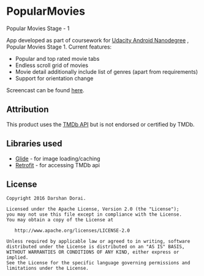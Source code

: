 # PopularMovies
Popular Movies Stage - 1

App developed as part of coursework for [Udacity Android Nanodegree](https://www.udacity.com/course/android-developer-nanodegree--nd801) , Popular Movies Stage 1.
Current features:
* Popular and top rated movie tabs
* Endless scroll grid of movies
* Movie detail additionally include list of genres (apart from requirements)
* Support for orientation change

Screencast can be found [here](https://youtu.be/Pym0W35S7Gc).

## Attribution
This product uses the [TMDb API](https://www.themoviedb.org/documentation/api/) but is not endorsed or certified by TMDb.

## Libraries used
* [Glide](https://github.com/bumptech/glide) - for image loading/caching
* [Retrofit](https://github.com/square/retrofit) - for accessing TMDb api

## License
    Copyright 2016 Darshan Dorai.

    Licensed under the Apache License, Version 2.0 (the "License");
    you may not use this file except in compliance with the License.
    You may obtain a copy of the License at

       http://www.apache.org/licenses/LICENSE-2.0

    Unless required by applicable law or agreed to in writing, software
    distributed under the License is distributed on an "AS IS" BASIS,
    WITHOUT WARRANTIES OR CONDITIONS OF ANY KIND, either express or implied.
    See the License for the specific language governing permissions and
    limitations under the License.
